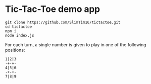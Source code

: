 # Tic-Tac-Toe demo app

```
git clone https://github.com/SlimTim10/tictactoe.git
cd tictactoe
npm i
node index.js
```

For each turn, a single number is given to play in one of the following positions:

```
1|2|3
-+-+-
4|5|6
-+-+-
7|8|9
```